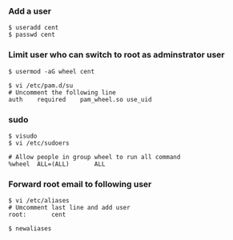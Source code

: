 ### Add a user
```shell
$ useradd cent
$ passwd cent
```

### Limit user who can switch to root as adminstrator user
```shell
$ usermod -aG wheel cent

$ vi /etc/pam.d/su
# Uncomment the following line
auth    required    pam_wheel.so use_uid
```

### sudo
```shell
$ visudo 
$ vi /etc/sudoers

# Allow people in group wheel to run all command
%wheel  ALL=(ALL)       ALL
```

### Forward root email to following user
```shell
$ vi /etc/aliases
# Umcomment last line and add user
root:       cent

$ newaliases
```
